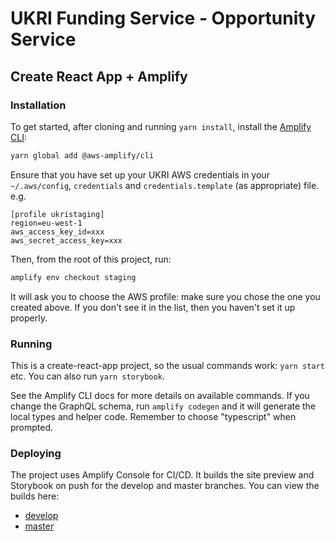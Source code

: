 # UKRI Funding Service - Opportunity Service

## Create React App + Amplify

### Installation

To get started, after cloning and running `yarn install`, install the [Amplify CLI](https://github.com/aws-amplify/amplify-cli):

```sh
yarn global add @aws-amplify/cli
```

Ensure that you have set up your UKRI AWS credentials in your `~/.aws/config`, `credentials` and `credentials.template` (as appropriate) file. e.g.

```
[profile ukristaging]
region=eu-west-1
aws_access_key_id=xxx
aws_secret_access_key=xxx
```

Then, from the root of this project, run:

```sh
amplify env checkout staging
```

It will ask you to choose the AWS profile: make sure you chose the one you created above. If you don't see it in the list, then you haven't set it up properly.

### Running

This is a create-react-app project, so the usual commands work: `yarn start` etc. You can also run `yarn storybook`.

See the Amplify CLI docs for more details on available commands. If you change the GraphQL schema, run `amplify codegen` and it will generate the local types and helper code. Remember to choose "typescript" when prompted.

### Deploying

The project uses Amplify Console for CI/CD. It builds the site preview and Storybook on push for the develop and master branches. You can view the builds here:

-   [develop](https://develop.d3562686bv95v2.amplifyapp.com/)
-   [master](https://master.d3562686bv95v2.amplifyapp.com/)
